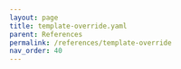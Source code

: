 ```yaml
---
layout: page
title: template-override.yaml
parent: References
permalink: /references/template-override
nav_order: 40
---
```

